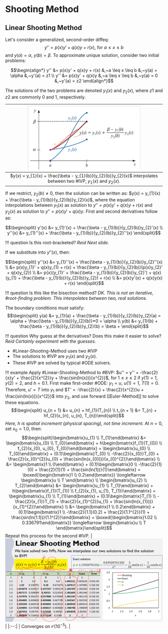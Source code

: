 # Shooting Method

## Linear Shooting Method
Let's consider a generalized, second-order diffeq: $$y'' = p(x)y' + q(x)y + r(x),~\text{for}~a \leq x \leq b$$ and $y(a) = \alpha,~y(b) = \beta$.
To approximate unique solution, consider two initial problems:

$$\begin{align*}
y'' &= p(x)y' + q(x)y + r(x) &,~a \leq x \leq b &,~y(a) = \alpha &,~y'(a) = z1 \\
y'' &= p(x)y' + q(x)y &,~a \leq x \leq b &,~y(a) = 0 &,~y'(a) = z2
\end{align*}$$

The solutions of the two problems are denoted $y_{1}(x)$ and $y_{2}(x)$, where $z1$ and $z2$ are commonly $0$ and $1$, respectively.

| ![](../../../attachments/engr-704-001-partial-differential-equations/linear_shooting_method_graph_rep_211006_173206_EST.png) |
|:--:|
| $y(x) = y_{1}(x) + \frac{\beta - y_{1}(b)}{y_{2}(b)}y_{2}(x)$ interpolates between two #IVP, $y_{1}(x)$ and $y_{2}(x)$. |

If we restrict, $y_{2}(b) \neq 0$, then the solution can be written as: $y(x) = y_{1}(x) + \frac{\beta - y_{1}(b)}{y_{2}(b)}y_{2}(x)$, where the equation interpolations between $y_{1}(x)$ as solution to $y'' = p(x)y' + q(x)y + r(x)$ and $y_{2}(x)$ as solution to $y'' = p(x)y' + q(x)y$.
First and second derivatives follow as:

$$\begin{split}
y'(x) &= y_{1}'(x) + \frac{\beta - y_{1}(b)}{y_{2}(b)}y_{2}'(x) \\
y''(x) &= y_{1}''(x) + \frac{\beta - y_{1}(b)}{y_{2}(b)}y_{2}''(x)
\end{split}$$

!!! question Is this root-bracketed? <cite> Reid
    Next slide.

If we substitute into $y''(x)$, then:

$$\begin{split}
y''(x) &= y_{1}''(x) + \frac{\beta - y_{1}(b)}{y_{2}(b)}y_{2}''(x) \\
  &= p(x)y_{1}' + q(x)y_{1} + r(x) + \frac{\beta - y_{1}(b)}{y_{2}(b)}(p(x)y_{2}' + q(x)y_{2}) \\
  &= p(x)(y_{1}' + \frac{\beta - y_{1}(b)}{y_{2}(b)}y_{2}') + q(x)(y_{1} + \frac{\beta - y_{1}(b)}{y_{2}(b)}y_{2}) + r(x) \\
  &= p(x)y'(x) + q(x)y(x) + r(x)
\end{split}$$

!!! question Is this like the bisection method? <cite> DK.
    This is not an iterative, #root-finding problem.
    This interpolates between two, real solutions.

The boundary conditions must satisfy:
$$\begin{split}
y(a) &= y_{1}(a) + \frac{\beta - y_{1}(b)}{y_{2}(b)}y_{2}(a) = \alpha + \frac{\beta - y_{1}(b)}{y_{2}(b)}*0 = \alpha \\
y(b) &= y_{1}(b) + \frac{\beta - y_{1}(b)}{y_{2}(b)}y_{2}(b) = \beta + 
\end{split}$$

!!! question Why guess at the derivatives? Does this make it easier to solve? <cite> Reid
    Certainly experiment with the guesses.

- #Linear-Shooting-Method uses two #IVP
- The solutions to #IVP are $y_{1}(x)$ and $y_{2}(x)$.
- These #IVP are solved by typical #ODE solvers.

!!! example Apply #Linear-Shooting-Method to #BVP: $u'' = y'' = -\frac{2}{x}y' + \frac{2}{x^{2}}y + \frac{sin(ln(x))}{x^{2}}$, for $1 \leq x \leq 2$ if $y(1) = 1$, $y(2) = 2$, and $h = 0.1$.
    First make first-order #ODE: $y_{1} = u$, $u(1) = 1$, $T(1) = 0$.
    Therefore, $u' = T$ into $y_{1}$ and $T' = -\frac{2}{x} + \frac{2}{x^{2}}u + \frac{sin(ln(x))}{x^{2}}$ into $y_{2}$, and use forward [[Euler-Method]] to solve these equations.
    $$\begin{split} u_{n + 1} &= u_{n} + hf_{1}(T_{n}) \\ t_{n + 1} &= T_{n} + hf_{2}(x_{n}, u_{n}, T_{n})\end{split}$$
    *Here, $h$ is spatial increment (physical spacing), not time increment.*
    At $n = 0$, set $x_{0} = 1.0$, then:
    $$\begin{split}\begin{bmatrix}u_{1} \\ T_{1}\end{bmatrix} &= \begin{bmatrix}u_{0} \\ T_{0}\end{bmatrix} + h\begin{bmatrix}f_{1}(T_{0}) \\ f_{2}(x_{0}, u_{0}, T_{0})\end{bmatrix} = \begin{bmatrix}u_{0} \\ T_{0}\end{bmatrix} + (0.1)\begin{bmatrix}T_{0} \\ -\frac{2}{x_{0}}T_{0} + \frac{2}{x_{0}^{2}}u_{0} + \frac{sin(ln(x_{0}))}{x_{0}^{2}}\end{bmatrix} \\ &= \begin{bmatrix}1 \\ 0\end{bmatrix} + (0.1)\begin{bmatrix}0 \\ -\frac{2}{1}(0) + \frac{2}{1}(1) + \frac{sin(ln(1))}{1}\end{bmatrix} = \boxed{\begin{bmatrix}1 \\ 0.2\end{bmatrix}} \longleftarrow \begin{bmatrix}u \\ T \end{bmatrix} \\ \begin{bmatrix}u_{2} \\ T_{2}\end{bmatrix} &= \begin{bmatrix}u_{1} \\ T_{1}\end{bmatrix} + h\begin{bmatrix}f_{1}(T_{1}) \\ f_{2}(x_{1}, u_{1}, T_{1})\end{bmatrix} = \begin{bmatrix}u_{1} \\ T_{1}\end{bmatrix} + (0.1)\begin{bmatrix}T_{1} \\ -\frac{2}{x_{1}}T_{1} + \frac{2}{x_{1}^{2}}u_{1} + \frac{sin(ln(x_{1}))}{x_{1}^{2}}\end{bmatrix} \\ &= \begin{bmatrix}1 \\ 0.2\end{bmatrix} + (0.1)\begin{bmatrix}1 \\ -\frac{2}{1.1}(0.2) + \frac{2}{1.1^{2}}(1) + \frac{sin(ln(1.1))}{1.1^{2}}\end{bmatrix} = \boxed{\begin{bmatrix}1.02 \\ 0.336791\end{bmatrix}} \longleftarrow \begin{bmatrix}u \\ T \end{bmatrix}\end{split}$$
    Repeat this process for the second #IVP.
    | ![](../../../attachments/engr-704-001-partial-differential-equations/linear_shooting_method_solution_211011_174757_EST.png) |
    |:--:|
    | Converges on $\mathscr{O}(10^{-5})$. |